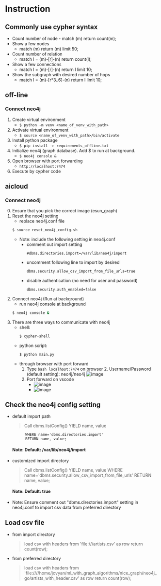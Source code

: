 # Instruction

## Commonly use cypher syntax

- Count number of node - match (m) return count(m);
- Show a few nodes
  - match (m) return (m) limit 50;
- Count number of relation
  - match l = (m)-[r]-(n) return count(l);
- Show a few connections
  - match l = (m)-[r]-(n) return l limit 10;
- Show the subgraph with desired number of hops
  - match l = (m)-[r*3..6]-(n) return l limit 10;

## off-line

### Connect neo4j

1. Create virtual environment
   - `$ python -m venv <name_of_venv_with_path> `
2. Activate virtual environment
   - `$ source <name_of_venv_with_path>/bin/activate `
3. Install python package
   - `$ pip install -r requirements_offline.txt `
4. Initialize neo4j (graph database). Add $ to run at background.
   - `$ neo4j console &`
5. Open browser with port forwarding
   - `http://localhost:7474`
6. Execute by cypher code

## aicloud

### Connect neo4j

0. Ensure that you pick the correct image (esun_graph)
1. Reset the neo4j setting
   - replace neo4j.conf file
   ```bash
   $ source reset_neo4j_config.sh
   ```
   - Note: include the following setting in neo4j.conf
     - comment out import setting
       ```bash=
       #dbms.directories.import=/var/lib/neo4j/import
       ```
     - uncomment following line to import by desired
       ```bash
       dbms.security.allow_csv_import_from_file_urls=true
       ```
     - disable authentication (no need for user and password)
       ```bash
       dbms.security.auth_enabled=false
       ```
2. Connect neo4j (Run at background)
   - run neo4j console at background
   ```bash
   $ neo4j console &
   ```
3. There are three ways to communicate with neo4j
   - shell:
     ```bash
     $ cypher-shell
     ```
   - python script:
     ```bash
     $ python main.py
     ```
   - through browser with port forward
     1. Type `bash localhost:7474` on browser 2. Username/Password (default setting): neo4j/neo4j
        ![image](https://user-images.githubusercontent.com/10674490/226319017-339f3623-d3b2-4b15-b51e-6571c838d320.png)
     2. Port forward on vscode
        - ![image](https://user-images.githubusercontent.com/10674490/226319418-44d8fed4-504c-4ebc-81be-862ace0c4adb.png)
        - ![image](https://user-images.githubusercontent.com/10674490/226319609-63b1b70c-293e-42cf-9844-eafab1ee9fce.png)

## Check the neo4j config setting

- default import path

  > Call dbms.listConfig() YIELD name, value

      		WHERE name='dbms.directories.import'
      		RETURN name, value;

  #### Note: Default: /var/lib/neo4j/import

- customized import directory
  > Call dbms.listConfig() YIELD name, value
      		WHERE name='dbms.security.allow_csv_import_from_file_urls'
      		RETURN name, value;
  #### Note: Default: true
- Note: Ensure comment out "dbms.directories.import" setting in neo4j.conf to import csv data from preferred directory

## Load csv file

- from import directory
  > load csv with headers from 'file:///artists.csv' as row return count(row);
- from preferred directory
  > load csv with headers from 'file:////home/jovyan/ml_with_graph_algorithms/nice_graph/neo4j_go/artists_with_header.csv' as row return count(row);
